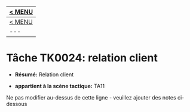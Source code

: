 |[< MENU](../../README.md)|
|---|
|[< MENU](../README.md)|
|---|
# Tâche TK0024: relation client

* **Résumé:** Relation client

* **appartient à la scène tactique:** TA11

Ne pas modifier au-dessus de cette ligne - veuillez ajouter des notes ci-dessous